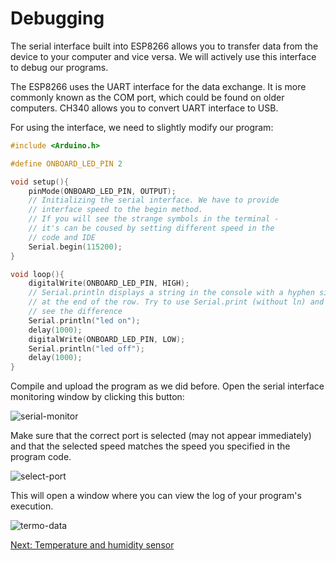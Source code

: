 # Debugging

The serial interface built into ESP8266 allows you to transfer data from the device to your computer and vice versa. We will actively use this interface to debug our programs.

The ESP8266 uses the UART interface for the data exchange. It is more commonly known as the COM port, which could be found on older computers. CH340 allows you to convert UART interface to USB.

For using the interface, we need to slightly modify our program:

```c++
#include <Arduino.h>

#define ONBOARD_LED_PIN 2

void setup(){
    pinMode(ONBOARD_LED_PIN, OUTPUT);
    // Initializing the serial interface. We have to provide
    // interface speed to the begin method.
    // If you will see the strange symbols in the terminal -
    // it's can be coused by setting different speed in the
    // code and IDE
    Serial.begin(115200);
}

void loop(){
    digitalWrite(ONBOARD_LED_PIN, HIGH);
    // Serial.println displays a string in the console with a hyphen sign
    // at the end of the row. Try to use Serial.print (without ln) and
    // see the difference
    Serial.println("led on");
    delay(1000);
    digitalWrite(ONBOARD_LED_PIN, LOW);
    Serial.println("led off");
    delay(1000);
}
```

Compile and upload the program as we did before. Open the serial interface monitoring window by clicking this button:

![serial-monitor](https://github.com/snipter/firebase-iot-codelab/blob/master/docs/assets/image24.png)

Make sure that the correct port is selected  (may not appear immediately) and that the selected speed matches the speed you specified in the program code.

![select-port](https://github.com/snipter/firebase-iot-codelab/blob/master/docs/assets/image7.png)

This will open a window where you can view the log of your program's execution.

![termo-data](https://github.com/snipter/firebase-iot-codelab/blob/master/docs/assets/image17.png)

[Next: Temperature and humidity sensor](03-temperature-and-humidity-sensor.md)
